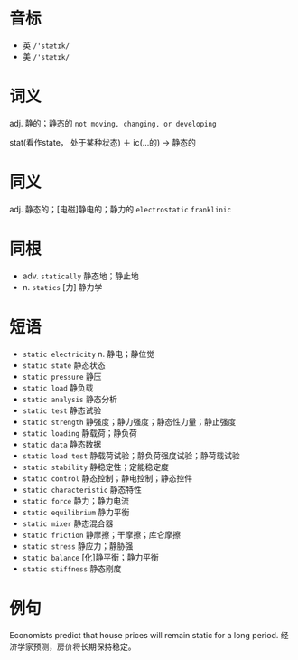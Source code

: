 # 音标

- 英 `/'stætɪk/`
- 美 `/'stætɪk/`

# 词义

adj. 静的；静态的
`not moving, changing, or developing`



stat(看作state， 处于某种状态) ＋ ic(…的) → 静态的

# 同义

adj. 静态的；[电磁]静电的；静力的
`electrostatic` `franklinic`

# 同根

- adv. `statically` 静态地；静止地
- n. `statics` [力] 静力学

# 短语

- `static electricity` n. 静电；静位觉
- `static state` 静态状态
- `static pressure` 静压
- `static load` 静负载
- `static analysis` 静态分析
- `static test` 静态试验
- `static strength` 静强度；静力强度；静态性力量；静止强度
- `static loading` 静载荷；静负荷
- `static data` 静态数据
- `static load test` 静载荷试验；静负荷强度试验；静荷载试验
- `static stability` 静稳定性；定能稳定度
- `static control` 静态控制；静电控制；静态控件
- `static characteristic` 静态特性
- `static force` 静力；静力电流
- `static equilibrium` 静力平衡
- `static mixer` 静态混合器
- `static friction` 静摩擦；干摩擦；库仑摩擦
- `static stress` 静应力；静胁强
- `static balance` [化]静平衡；静力平衡
- `static stiffness` 静态刚度

# 例句

Economists predict that house prices will remain static for a long period.
经济学家预测，房价将长期保持稳定。



